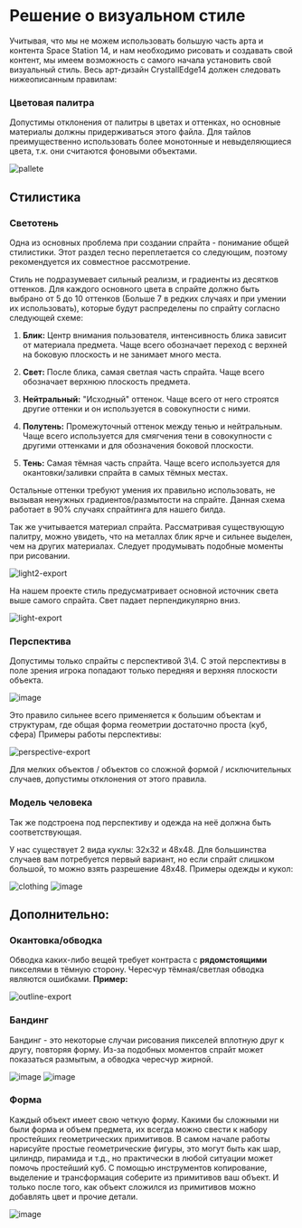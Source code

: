 
# Решение о визуальном стиле

Учитывая, что мы не можем использовать большую часть арта и контента Space Station 14, и нам необходимо рисовать и создавать свой контент, мы имеем возможность с самого начала установить свой визуальный стиль. Весь арт-дизайн CrystallEdge14 должен следовать нижеописанным правилам:

### Цветовая палитра
Допустимы отклонения от палитры в цветах и оттенках, но основные материалы должны придерживаться этого файла.
Для тайлов преимущественно использовать более монотонные и невыделяющиеся цвета, т.к. они считаются фоновыми объектами.

![pallete](https://github.com/user-attachments/assets/e96d01f8-b90d-4688-8eaa-1102b472c3ab)

## Стилистика
### Светотень
Одна из основных проблема при создании спрайта - понимание общей стилистики. Этот раздел тесно переплетается со следующим, поэтому рекомендуется их совместное рассмотрение.

Стиль не подразумевает сильный реализм, и градиенты из десятков оттенков. Для каждого основного цвета в спрайте должно быть выбрано от 5 до 10 оттенков (Больше 7 в редких случаях и при умении их использовать), которые будут распределены по спрайту согласно следующей схеме:

1. **Блик:** Центр внимания пользователя, интенсивность блика зависит от материала предмета. Чаще всего обозначает переход с верхней на боковую плоскость и не занимает много места.

2. **Свет:** После блика, самая светлая часть спрайта. Чаще всего обозначает верхнюю плоскость предмета.

3. **Нейтральный:** "Исходный" оттенок. Чаще всего от него строятся другие оттенки и он используется в совокупности с ними.

4. **Полутень:** Промежуточный оттенок между тенью и нейтральным. Чаще всего используется для смягчения тени в совокупности с другими оттенками и для обозначения боковой плоскости.

5. **Тень:** Самая тёмная часть спрайта. Чаще всего используется для окантовки/заливки спрайта в самых тёмных местах.

Остальные оттенки требуют умения их правильно использовать, не вызывая ненужных градиентов/размытости на спрайте. Данная схема работает в 90% случаях спрайтинга для нашего билда.

Так же учитывается материал спрайта. Рассматривая существующую палитру, можно увидеть, что на металлах блик ярче и сильнее выделен, чем на других материалах. Следует продумывать подобные моменты при рисовании.

![light2-export](https://github.com/user-attachments/assets/36ae3e04-ac65-4345-9064-1ed910ee806d)


На нашем проекте стиль предусматривает основной источник света выше самого спрайта. Свет падает перпендикулярно вниз.

![light-export](https://github.com/user-attachments/assets/dd1b0ca8-ca98-420c-82cd-3f5afe571992)

### Перспектива

Допустимы только спрайты с перспективой 3\4. С этой перспективы в поле зрения игрока попадают только передняя и верхняя плоскости объекта.

![image](https://github.com/crystallpunk-14/crystallpunk-docs/assets/132602258/b646fd3a-96c8-4909-b7a6-c840387e725f)

Это правило сильнее всего применяется к большим объектам и структурам, где общая форма геометрии достаточно проста (куб, сфера)
Примеры работы перспективы:

![perspective-export](https://github.com/user-attachments/assets/e4f9787f-eb34-4704-9f4a-5c0078a0e041)


Для мелких объектов / объектов со сложной формой / исключительных случаев, допустимы отклонения от этого правила.


### Модель человека
Так же подстроена под перспективу и одежда на неё должна быть соответствующая.

У нас существует 2 вида куклы: 32х32 и 48х48. Для большинства случаев вам потребуется первый вариант, но если спрайт слишком большой, то можно взять разрешение 48х48.
Примеры одежды и кукол:

![clothing](https://github.com/user-attachments/assets/0cc26c17-c7dd-4cea-b443-ed39c0143601)
![image](https://github.com/Agoichi/crystallpunk-docs-AGOICHI/assets/92464780/d05cae30-f4f6-46f8-b25e-c080375815be)

## Дополнительно:
### Окантовка/обводка
Обводка каких-либо вещей требует контраста с __рядомстоящими__ пикселями в тёмную сторону.
Чересчур тёмная/светлая обводка являются ошибками.
**Пример:**

![outline-export](https://github.com/user-attachments/assets/40c535ec-572d-4d10-bfbc-9e92dc802ffb)


### Бандинг
Бандинг - это некоторые случаи рисования пикселей вплотную друг к другу, повторяя форму. Из-за подобных моментов спрайт может показаться размытым, а обводка чересчур жирной.

![image](https://github.com/user-attachments/assets/63686eb1-1c00-4994-9f5f-3e1770a7a29e)
![image](https://github.com/user-attachments/assets/8fca8041-6cdb-4d2d-a9f6-7bb93e9d0c5d)


### Форма 
Каждый объект имеет свою четкую форму. Какими бы сложными ни были форма и объем предмета, их всегда можно свести к набору простейших геометрических примитивов. 
В самом начале работы нарисуйте простые геометрические фигуры, это могут быть как шар, цилиндр, пирамида и т.д., но практически в любой ситуации может помочь простейший куб. С помощью инструментов копирование, выделение и трансформация соберите из примитивов ваш объект. И только после того, как объект сложился из примитивов можно добавлять цвет и прочие детали.

![image](https://github.com/user-attachments/assets/5ec0b74e-3b58-46fb-8990-395faf75d3d0)
